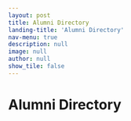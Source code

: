 ```yaml
---
layout: post
title: Alumni Directory
landing-title: 'Alumni Directory'
nav-menu: true
description: null
image: null
author: null
show_tile: false
---
```


<h1>Alumni Directory</h1>
